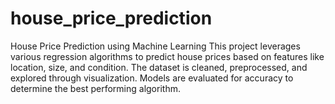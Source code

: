 # house_price_prediction
House Price Prediction using Machine Learning  This project leverages various regression algorithms to predict house prices based on features like location, size, and condition. The dataset is cleaned, preprocessed, and explored through visualization. Models are evaluated for accuracy to determine the best performing algorithm.
